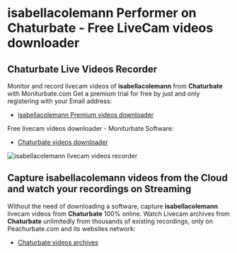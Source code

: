 # isabellacolemann Performer on Chaturbate - Free LiveCam videos downloader

## Chaturbate Live Videos Recorder

Monitor and record livecam videos of **isabellacolemann** from **Chaturbate** with Moniturbate.com
Get a premium trial for free by just and only registering with your Email address:
* [isabellacolemann Premium videos downloader](https://moniturbate.com/request-demo-licence-key.html)

Free livecam videos downloader - Moniturbate Software:
* [Chaturbate videos downloader](https://moniturbate.com/moniturbate-download-software.html)

![isabellacolemann livecam videos recorder](https://peachurnet.com/templates/moniturbate-software.png)


## Capture isabellacolemann videos from the Cloud and watch your recordings on Streaming

Without the need of downloading a software, capture **isabellacolemann** livecam videos from **Chaturbate** 100% online.
Watch Livecam archives from **Chaturbate** unlimitedly from thousands of existing recordings, only on Peachurbate.com and its websites network:
* [Chaturbate videos archives](https://peachurnet.com/)